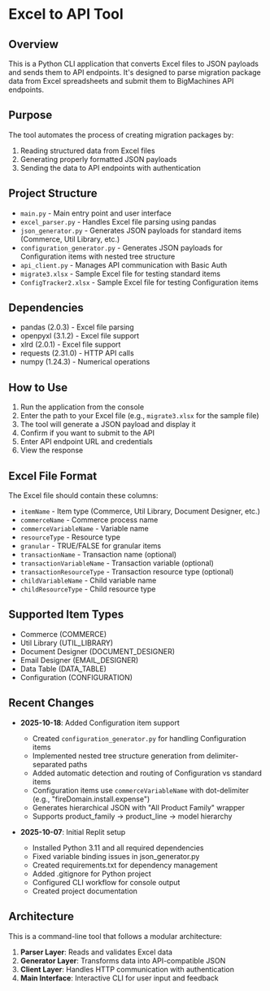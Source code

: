 # Excel to API Tool

## Overview
This is a Python CLI application that converts Excel files to JSON payloads and sends them to API endpoints. It's designed to parse migration package data from Excel spreadsheets and submit them to BigMachines API endpoints.

## Purpose
The tool automates the process of creating migration packages by:
1. Reading structured data from Excel files
2. Generating properly formatted JSON payloads
3. Sending the data to API endpoints with authentication

## Project Structure
- `main.py` - Main entry point and user interface
- `excel_parser.py` - Handles Excel file parsing using pandas
- `json_generator.py` - Generates JSON payloads for standard items (Commerce, Util Library, etc.)
- `configuration_generator.py` - Generates JSON payloads for Configuration items with nested tree structure
- `api_client.py` - Manages API communication with Basic Auth
- `migrate3.xlsx` - Sample Excel file for testing standard items
- `ConfigTracker2.xlsx` - Sample Excel file for testing Configuration items

## Dependencies
- pandas (2.0.3) - Excel file parsing
- openpyxl (3.1.2) - Excel file support
- xlrd (2.0.1) - Excel file support
- requests (2.31.0) - HTTP API calls
- numpy (1.24.3) - Numerical operations

## How to Use
1. Run the application from the console
2. Enter the path to your Excel file (e.g., `migrate3.xlsx` for the sample file)
3. The tool will generate a JSON payload and display it
4. Confirm if you want to submit to the API
5. Enter API endpoint URL and credentials
6. View the response

## Excel File Format
The Excel file should contain these columns:
- `itemName` - Item type (Commerce, Util Library, Document Designer, etc.)
- `commerceName` - Commerce process name
- `commerceVariableName` - Variable name
- `resourceType` - Resource type
- `granular` - TRUE/FALSE for granular items
- `transactionName` - Transaction name (optional)
- `transactionVariableName` - Transaction variable (optional)
- `transactionResourceType` - Transaction resource type (optional)
- `childVariableName` - Child variable name
- `childResourceType` - Child resource type

## Supported Item Types
- Commerce (COMMERCE)
- Util Library (UTIL_LIBRARY)
- Document Designer (DOCUMENT_DESIGNER)
- Email Designer (EMAIL_DESIGNER)
- Data Table (DATA_TABLE)
- Configuration (CONFIGURATION)

## Recent Changes
- **2025-10-18**: Added Configuration item support
  - Created `configuration_generator.py` for handling Configuration items
  - Implemented nested tree structure generation from delimiter-separated paths
  - Added automatic detection and routing of Configuration vs standard items
  - Configuration items use `commerceVariableName` with dot-delimiter (e.g., "fireDomain.install.expense")
  - Generates hierarchical JSON with "All Product Family" wrapper
  - Supports product_family → product_line → model hierarchy

- **2025-10-07**: Initial Replit setup
  - Installed Python 3.11 and all required dependencies
  - Fixed variable binding issues in json_generator.py
  - Created requirements.txt for dependency management
  - Added .gitignore for Python project
  - Configured CLI workflow for console output
  - Created project documentation

## Architecture
This is a command-line tool that follows a modular architecture:
1. **Parser Layer**: Reads and validates Excel data
2. **Generator Layer**: Transforms data into API-compatible JSON
3. **Client Layer**: Handles HTTP communication with authentication
4. **Main Interface**: Interactive CLI for user input and feedback
